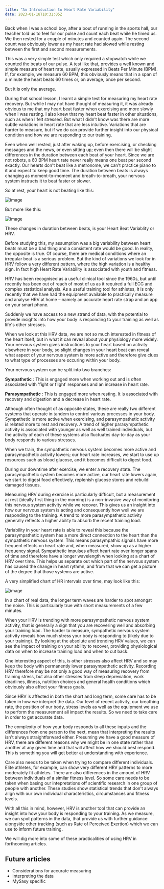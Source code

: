 ```yaml
---
title: "An Introduction to Heart Rate Variability"
date: 2023-01-18T10:31:05Z
---
```

Back when I was a school boy, after a bout of running in the sports hall, our teacher told us to feel for our pulse and count each beat while he timed us. We then rested for a couple of minutes and counted again. The second count was obviously lower as my heart rate had slowed while resting between the first and second measurements.

This was a very simple test which only required a stopwatch while we counted the beats of our pulse. A test like that, provides a well known and simple measure of heart rate, usually expressed in Beats Per Minute (BPM). If, for example, we measure 60 BPM, this obviously means that in a span of a minute the heart beats 60 times or, on average, once per second.

But it is only the average.

During that school lesson, I learnt a simple test for measuring my heart rate recovery. But while I may not have thought of measuring it, it was already obvious to me that my heart beat faster when exercising and more slowly when I was resting. I also knew that my heart beat faster in other situations, such as when I felt stressed. But what I didn't know was there are more subtle variations in heart rate that are less intuitive. Variations that are harder to measure, but if we do can provide further insight into our physical condition and how we are responding to our training.

Even when well rested, just after waking up, before exercising, or checking messages and the news, or even sitting up; even then there will be slight differences in the duration between each beat of your heart. Since we are not robots, a 60 BPM heart rate never really means one beat per second exactly. Our hearts don't beat like a metronome, we can't practice piano to it and expect to keep good time. The duration between beats is always changing as moment-to-moment and breath-to-breath, your nervous system instructs it to beat faster or slower.

So at rest, your heart is not beating like this:

![image](../ECG-regular.svg)

But more like this:

![image](../ECG-variable.svg)

These changes in duration between beats, is your Heart Beat Variablity or HRV.

Before studying this, my assumption was a big variability between heart beats must be a bad thing and a consistent rate would be good. In reality, the opposite is true. Of course, there are medical conditions where an irregular beat is a serious problem. But the kind of variations we look for in HRV follow a very different pattern, where the high variation is a healthy sign. In fact high Heart Rate Variability is associated with youth and fitness.

HRV has been recognised as a useful clinical tool since the 1960s, but until recently has been out of reach of most of us as it required a full ECG and complex statistical analysis. As a useful training tool for athletes, it is only recently that we have had the equipment available to practically measure and analyse HRV at home – namely an accurate heart rate strap and an app on your smart phone.

Suddenly we have access to a new strand of data, with the potential to provide insights into how your body is responding to your training as well as life's other stresses.

When we look at this HRV data, we are not so much interested in fitness of the heart itself, but in what it can reveal about your physiology more widely. Your nervous system gives instructions to your heart based on activity elsewhere in your body, so slight changes in your heart beat can reveal what aspect of your nervous system is more active and therefore give clues to what type of processes are occuring within your body.

Your nervous system can be split into two branches:

**Sympathetic**
: This is engaged more when working out and is often associated with 'fight or flight' responses and an increase in heart rate.

**Parasympathetic**
: This is engaged more when resting. It is associated with recovery and digestion and a decrease in heart rate.

Although often thought of as opposite states, these are really two different systems that operate in tandem to control various processes in your body. Sympathetic is more active when exercising, and parasympathetic activity is related more to rest and recovery. A trend of higher parasympathetic activity is associated with younger as well as well trained individuals, but the activity of each of these systems also fluctuates day-to-day as your body responds to various stresses. 

When we train, the sympathetic nervous system becomes more active and parasympathetic activity lowers; our heart rate increases, we start to use up resources such as blood glucose, and it becomes difficult to digest food.

During our downtime after exercise, we enter a recovery state. The parasympathetic system becomes more active, our heart rate lowers again, we start to digest food effectively, replenish glucose stores and rebuild damaged tissues.

Measuring HRV during exercise is particularly difficult, but a measurement at rest (ideally first thing in the morning) is a non-invasive way of monitoring this nervous system activity while we recover. This gives us an insight into how our nervous system is acting and consequently how well we are responding to the training. A trend to more parasympathetic activity generally reflects a higher ability to absorb the recent training load.

Variability in your heart rate is able to reveal this because the parasympathetic system has a more direct connection to the heart than the sympathetic nervous system. This means parasympathic signals have more frequent effects on heart rate and, when measured, show up as a higher frequency signal. Sympathetic impulses affect heart rate over longer spans of time and therefore have a longer wavelength when looking at a chart of HRV over time. This helps us separate out which part of the nervous system has caused the change in heart rythmn, and from that we can get a picture of the degree that those systems are active.

A very simplified chart of HR intervals over time, may look like this:

![image](../HRV-over-time.svg)

In a chart of real data, the longer term waves are harder to spot amongst the noise. This is particularly true with short measurements of a few minutes.

When your HRV is trending with more parasympathetic nervous system activity, that is generally a sign that you are recovering well and absorbing your training load. The harder to measure, sympathetic nervous system activity reveals how much stress your body is responding to (likely due to your training). By looking at the absolute and trending HRV values, we can see the impact of training on your ability to recover, providing physiological data on when to increase training load and when to cut back.

One interesting aspect of this, is other stresses also affect HRV and so may keep the body with permanently lower parasympathetic activity. Recording HRV therefore may be not only a good way of measuring recovery from training stress, but also other stresses from sleep depreviation, work deadlines, illness, nutrition choices and general health conditions which obviously also affect your fitness goals.

Since HRV is affected in both the short and long term, some care has to be taken in how we interpret the data. Our level of recent activity, our breathing rate, the position of our body, stress levels as well as the equipment we use to perform the measurement all impact the results. So we need to take care in order to get accurate data.

The complexity of how your body responds to all these inputs and the differences from one person to the next, mean that interpreting the results isn't always straightforward either. Presuming we have a good measure of HRV, there are different reasons why we might be in one state rather than another at any given time and that will affect how we should best respond. This is something you will get better at understanding with experience.

Care also needs to be taken when trying to compare different individuals. Elite athletes, for example, can show very different HRV patterns to more moderately fit athletes. There are also differences in the amount of HRV between individuals of a similar fitness level. So some care needs to be taken when basing our intepretations off scientific research in one group of people with another. These studies show statistical trends that don't always align with our own individual characteristics, circumstances and fitness levels.

With all this in mind, however, HRV is another tool that can provide an insight into how your body is responding to your training. As we measure, we can spot patterns in the data, that provide us with further guidance alongside other tracking (such as Rate of Perceived Exertion) which we can use to inform future training.

We will dig more into some of these practicalities of using HRV in forthcoming articles.


Future articles
-

* Considerations for accurate measuring
* Interpreting the data
* MySasy specific
